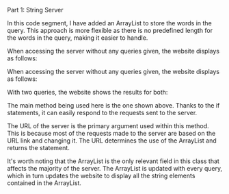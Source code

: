 Part 1: String Server

In this code segment, I have added an ArrayList to store the words in the query. This approach is more flexible as there is no predefined length for the words in the query, making it easier to handle.

When accessing the server without any queries given, the website displays as follows:

When accessing the server without any queries given, the website displays as follows:

With two queries, the website shows the results for both:


The main method being used here is the one shown above. Thanks to the if statements, it can easily respond to the requests sent to the server.

The URL of the server is the primary argument used within this method. This is because most of the requests made to the server are based on the URL link and changing it. The URL determines the use of the ArrayList and returns the statement.

It's worth noting that the ArrayList is the only relevant field in this class that affects the majority of the server. The ArrayList is updated with every query, which in turn updates the website to display all the string elements contained in the ArrayList.
